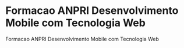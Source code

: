 # Formacao ANPRI Desenvolvimento Mobile com Tecnologia Web
 Formacao ANPRI Desenvolvimento Mobile com Tecnologia Web

